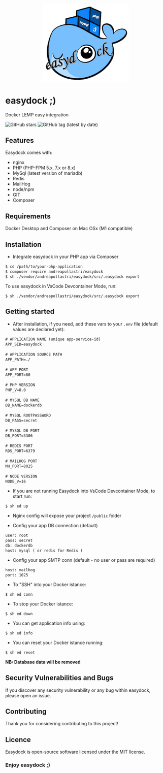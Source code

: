 <p align="center">
<img width="275" alt="easydock" src="https://github.com/andreapollastri/easydock/blob/master/ed.png?raw=true">
</p>

# easydock ;)

Docker LEMP easy integration

![GitHub stars](https://img.shields.io/github/stars/andreapollastri/easydock?style=social)
![GitHub tag (latest by date)](https://img.shields.io/github/v/tag/andreapollastri/easydock?label=version)

## Features

Easydock comes with:

- nginx
- PHP (PHP-FPM 5.x, 7.x or 8.x)
- MySql (latest version of mariadb)
- Redis
- MailHog
- node/npm
- GIT
- Composer

## Requirements

Docker Desktop and Composer on Mac OSx (M1 compatible)
 

## Installation

- Integrate easydock in your PHP app via Composer

```
$ cd /path/to/your-php-application
$ composer require andreapollastri/easydock
$ sh ./vendor/andreapollastri/easydock/src/.easydock export
```
To use easydock in VsCode Devcontainer Mode, run:
```
$ sh ./vendor/andreapollastri/easydock/src/.easydock export
```

## Getting started

- After installation, if you need, add these vars to your `.env` file (default values are declared yet):
```
# APPLICATION NAME (unique app-service-id)
APP_SID=easydock

# APPLICATION SOURCE PATH
APP_PATH=./

# APP PORT
APP_PORT=80

# PHP VERSION
PHP_V=8.0

# MYSQL DB NAME
DB_NAME=dockerdb

# MYSQL ROOTPASSWORD
DB_PASS=secret

# MYSQL DB PORT
DB_PORT=3306

# REDIS PORT
RDS_PORT=6379

# MAILHOG PORT
MH_PORT=8025

# NODE VERSION
NODE_V=16
```

- If you are not running Easydock into VsCode Devcontainer Mode, to start run:
```
$ sh ed up
```

- Nginx config will expose your project `/public` folder

- Config your app DB connection (default)
```
user: root
pass: secret
db: dockerdb
host: mysql ( or redis for Redis )
```

- Config your app SMTP conn (default - no user or pass are required)
```
host: mailhog
port: 1025
```

- To "SSH" into your Docker istance:
```
$ sh ed conn
```

- To stop your Docker istance:
```
$ sh ed down
```

- You can get application info using:
```
$ sh ed info
```

- You can reset your Docker istance running:
```
$ sh ed reset
```
**NB: Database data will be removed**
 
  

## Security Vulnerabilities and Bugs

If you discover any security vulnerability or any bug within easydock, please open an issue.

## Contributing

Thank you for considering contributing to this project!

## Licence

Easydock is open-source software licensed under the MIT license.

 
### Enjoy easydock ;)
